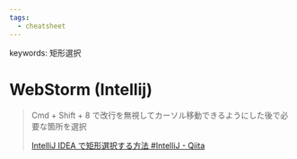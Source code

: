 ```yaml
---
tags:
  - cheatsheet
---
```

keywords: 矩形選択
# WebStorm (Intellij)

> Cmd + Shift + 8 で改行を無視してカーソル移動できるようにした後で必要な箇所を選択
>
> [IntelliJ IDEA で矩形選択する方法 #IntelliJ - Qiita](https://qiita.com/_Hammer0724/items/0f93a0fd8ecb6b771c34)

